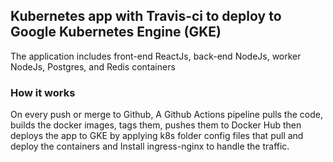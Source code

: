 ## Kubernetes app with Travis-ci to deploy to Google Kubernetes Engine (GKE)
The application includes front-end ReactJs, back-end NodeJs, worker NodeJs, Postgres, and Redis containers
 
### How it works
On every push or merge to Github, A Github Actions pipeline pulls the code, builds the docker images, tags them, pushes them to Docker Hub then deploys the app to GKE by applying k8s folder config files that pull and deploy the containers and Install ingress-nginx to handle the traffic.
